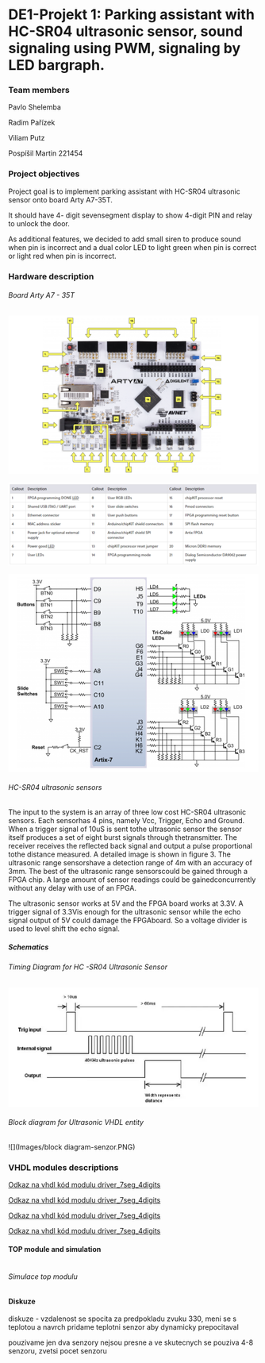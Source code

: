 # DE1-Projekt 1: Parking assistant with HC-SR04 ultrasonic sensor, sound signaling using PWM, signaling by LED bargraph.



### Team members

Pavlo Shelemba 

Radim Pařízek 

Viliam Putz  

Pospíšil Martin 221454





### Project objectives

Project goal is to implement parking assistant with HC-SR04 ultrasonic sensor onto board Arty A7-35T.

It should have 4- digit sevensegment display to show 4-digit PIN and relay to unlock the door.

As additional features, we decided to add small siren to produce sound when pin is incorrect and a dual color LED to light green when pin is correct or light red when pin is incorrect.





### Hardware description

###### Board Arty A7 - 35T

![](Images/Arty_A7-35T.PNG)

![](Images/A7-35T_description.PNG)

![](Images/Arty_parts.PNG)

###### HC-SR04 ultrasonic sensors

The input to the system is an array of three low cost HC-SR04 ultrasonic sensors. Each sensorhas 4 pins, namely Vcc, Trigger, Echo and Ground. When a trigger signal of 10uS is sent tothe ultrasonic sensor the sensor itself produces a set of eight burst signals through thetransmitter. The receiver receives the reflected back signal and output a pulse proportional tothe distance measured. A detailed image is shown in figure 3. The ultrasonic range sensorshave a detection range of 4m with an accuracy of 3mm. The best of the ultrasonic range sensorscould be gained through a FPGA chip. A large amount of sensor readings could be gainedconcurrently without any delay with use of an FPGA.

The ultrasonic sensor works at 5V and the FPGA board works at 3.3V. A trigger signal of 3.3Vis enough for the ultrasonic sensor while the echo signal output of 5V could damage the FPGAboard. So a voltage divider is used to level shift the echo signal.



##### Schematics

######  Timing Diagram for HC -SR04 Ultrasonic Sensor

![](Images/senzor-diagram.PNG)



###### Block diagram for Ultrasonic VHDL entity

![](Images/block diagram-senzor.PNG)

### **VHDL modules descriptions**

[Odkaz na vhdl kód modulu driver_7seg_4digits]( )

[Odkaz na vhdl kód modulu driver_7seg_4digits]( )

[Odkaz na vhdl kód modulu driver_7seg_4digits]( )

[Odkaz na vhdl kód modulu driver_7seg_4digits]( )



#### TOP module and simulation



```vhdl

```



###### Simulace top modulu 

#### Diskuze

diskuze - vzdalenost se spocita za predpokladu zvuku 330, meni se s teplotou a navrch pridame teplotni senzor aby dynamicky prepocitaval 

pouzivame jen dva senzory nejsou presne a ve skutecnych se pouziva 4-8 senzoru, zvetsi pocet senzoru 